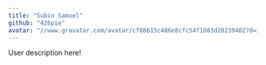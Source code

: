 ```yaml
---
title: "Subin Samuel"
github: "426pie"
avatar: "//www.gravatar.com/avatar/cf88615c486e8cfc54f1083d28239402?d=identicon"
---
```


User description here!
